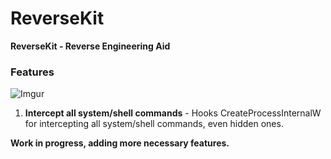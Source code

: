 # ReverseKit

<b>ReverseKit - Reverse Engineering Aid</b>

### Features
![Imgur](https://i.imgur.com/PWuwnI6.png)


1. <b>Intercept all system/shell commands</b> - Hooks CreateProcessInternalW for intercepting all system/shell commands, even hidden ones.


<b>Work in progress, adding more necessary features.</b>
